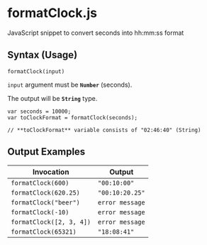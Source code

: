 # formatClock.js
JavaScript snippet to convert seconds into hh:mm:ss format

## Syntax (Usage)
```
formatClock(input)
```

`input` argument must be **`Number`** (seconds).

The output will be **`String`** type.

```
var seconds = 10000;
var toClockFormat = formatClock(seconds);

// **toClockFormat** variable consists of "02:46:40" (String)
```


## Output Examples

Invocation  | Output
------------- | -------------
`formatClock(600)`  | `"00:10:00"`
`formatClock(620.25)`  | `"00:10:20.25"`
`formatClock("beer")` | `error message`
`formatClock(-10)` | `error message`
`formatClock([2, 3, 4])` | `error message`
`formatClock(65321)` | `"18:08:41"`
